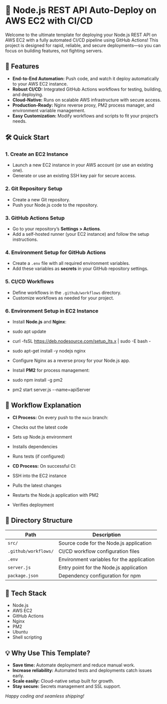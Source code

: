 # 🚀 Node.js REST API Auto-Deploy on AWS EC2 with CI/CD

Welcome to the ultimate template for deploying your Node.js REST API on AWS EC2 with a fully automated CI/CD pipeline using GitHub Actions! This project is designed for rapid, reliable, and secure deployments—so you can focus on building features, not fighting servers.

## 🌟 Features

- **End-to-End Automation:** Push code, and watch it deploy automatically to your AWS EC2 instance.
- **Robust CI/CD:** Integrated GitHub Actions workflows for testing, building, and deploying.
- **Cloud-Native:** Runs on scalable AWS infrastructure with secure access.
- **Production-Ready:** Nginx reverse proxy, PM2 process manager, and environment variable management.
- **Easy Customization:** Modify workflows and scripts to fit your project’s needs.

## 🛠️ Quick Start

### 1. Create an EC2 Instance

- Launch a new EC2 instance in your AWS account (or use an existing one).
- Generate or use an existing SSH key pair for secure access.

### 2. Git Repository Setup

- Create a new Git repository.
- Push your Node.js code to the repository.

### 3. GitHub Actions Setup

- Go to your repository’s **Settings > Actions**.
- Add a self-hosted runner (your EC2 instance) and follow the setup instructions.

### 4. Environment Setup for GitHub Actions

- Create a `.env` file with all required environment variables.
- Add these variables as **secrets** in your GitHub repository settings.

### 5. CI/CD Workflows

- Define workflows in the `.github/workflows` directory.
- Customize workflows as needed for your project.

### 6. Environment Setup in EC2 Instance

- Install **Node.js** and **Nginx**:
- sudo apt update
- curl -fsSL https://deb.nodesource.com/setup_lts.x | sudo -E bash -
- sudo apt-get install -y nodejs nginx

- Configure Nginx as a reverse proxy for your Node.js app.
- Install **PM2** for process management:
- sudo npm install -g pm2
- pm2 start server.js --name=apiServer


## 🔄 Workflow Explanation

- **CI Process:**  On every push to the `main` branch:
- Checks out the latest code
- Sets up Node.js environment
- Installs dependencies
- Runs tests (if configured)

- **CD Process:**  On successful CI:
- SSH into the EC2 instance
- Pulls the latest changes
- Restarts the Node.js application with PM2
- Verifies deployment

## 📁 Directory Structure

| Path                | Description                                      |
|---------------------|--------------------------------------------------|
| `src/`              | Source code for the Node.js application          |
| `.github/workflows/`| CI/CD workflow configuration files               |
| `.env`              | Environment variables for the application        |
| `server.js`         | Entry point for the Node.js application          |
| `package.json`      | Dependency configuration for npm                 |

## 🧩 Tech Stack

- Node.js
- AWS EC2
- GitHub Actions
- Nginx
- PM2
- Ubuntu
- Shell scripting

## 💡 Why Use This Template?

- **Save time:** Automate deployment and reduce manual work.
- **Increase reliability:** Automated tests and deployments catch issues early.
- **Scale easily:** Cloud-native setup built for growth.
- **Stay secure:** Secrets management and SSL support.

*Happy coding and seamless shipping!*

